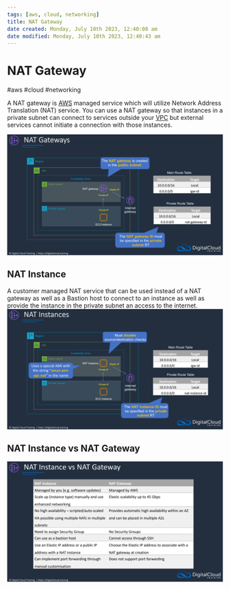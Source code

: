 ```yaml
---
tags: [aws, cloud, networking]
title: NAT Gateway
date created: Monday, July 10th 2023, 12:40:08 am
date modified: Monday, July 10th 2023, 12:40:43 am
---
```

# NAT Gateway
#aws #cloud #networking 

A NAT gateway is [AWS](Cloud%20Computing/AWS/AWS.md) managed service which will utilize Network Address Translation (NAT) service. You can use a NAT gateway so that instances in a private subnet can connect to services outside your [VPC](Cloud%20Computing/AWS/Networking/VPC.md) but external services cannot initiate a connection with those instances.

![](Attachments/Pasted%20image%2020230305183330.png)


## NAT Instance

A customer managed NAT service that can be used instead of a NAT gateway as well as a Bastion host to connect to an instance as well as provide the instance in the private subnet an access to the internet.
![](Attachments/Pasted%20image%2020230305183351.png)



## NAT Instance vs NAT Gateway
![](Attachments/Pasted%20image%2020230305183427.png)
